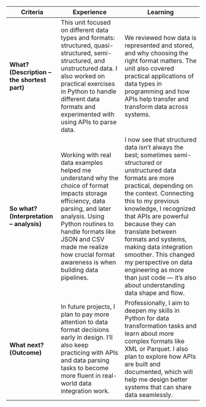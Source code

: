 | Criteria                                    | Experience                                                                                                                                                                                                                                                                          | Learning                                                                                                                                                                                                                                                                                                                                                                                                                                                       |
| ------------------------------------------- | ----------------------------------------------------------------------------------------------------------------------------------------------------------------------------------------------------------------------------------------------------------------------------------- | -------------------------------------------------------------------------------------------------------------------------------------------------------------------------------------------------------------------------------------------------------------------------------------------------------------------------------------------------------------------------------------------------------------------------------------------------------------- |
| **What? (Description – the shortest part)** | This unit focused on different data types and formats: structured, quasi-structured, semi-structured, and unstructured data. I also worked on practical exercises in Python to handle different data formats and experimented with using APIs to parse data.                        | We reviewed how data is represented and stored, and why choosing the right format matters. The unit also covered practical applications of data types in programming and how APIs help transfer and transform data across systems.                                                                                                                                                                                                                             |
| **So what? (Interpretation – analysis)**    | Working with real data examples helped me understand why the choice of format impacts storage efficiency, data parsing, and later analysis. Using Python routines to handle formats like JSON and CSV made me realize how crucial format awareness is when building data pipelines. | I now see that structured data isn’t always the best; sometimes semi-structured or unstructured data formats are more practical, depending on the context. Connecting this to my previous knowledge, I recognized that APIs are powerful because they can translate between formats and systems, making data integration smoother. This changed my perspective on data engineering as more than just code — it’s also about understanding data shape and flow. |
| **What next? (Outcome)**                    | In future projects, I plan to pay more attention to data format decisions early in design. I’ll also keep practicing with APIs and data parsing tasks to become more fluent in real-world data integration work.                                                                    | Professionally, I aim to deepen my skills in Python for data transformation tasks and learn about more complex formats like XML or Parquet. I also plan to explore how APIs are built and documented, which will help me design better systems that can share data seamlessly.                                                                                                                                                                                 |

